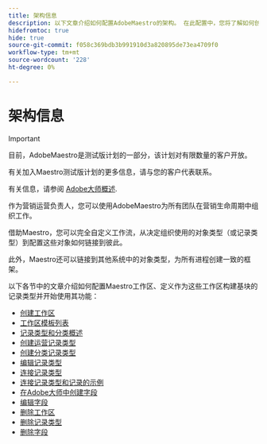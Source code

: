 ```yaml
---
title: 架构信息
description: 以下文章介绍如何配置AdobeMaestro的架构。 在此配置中，您将了解如何创建工作区、记录类型和自定义字段以映射您要在AdobeMaestro中管理的工作流。
hidefromtoc: true
hide: true
source-git-commit: f058c369bdb3b991910d3a820895de73ea4709f0
workflow-type: tm+mt
source-wordcount: '228'
ht-degree: 0%

---
```


<!--
---
title: Architecture information
description: The following articles describe how you can configure the architecture of Adobe Maestro. As part of this configuration, you learn how you create workspaces, record types, and custom fields to map out the workflows you want to manage in Adobe Maestro. 
hidefromtoc: yes
author: Alina
feature: Work Management
role: User, Admin
hide: yes
---
-->

<!--udpate the metadata with real information when making this avilable in TOC and in the left nav-->

# 架构信息

>[!IMPORTANT]
>
>目前，AdobeMaestro是测试版计划的一部分，该计划对有限数量的客户开放。
>
>有关加入Maestro测试版计划的更多信息，请与您的客户代表联系。
>
>有关信息，请参阅 [Adobe大师概述](../maestro-overview.md).

作为营销运营负责人，您可以使用AdobeMaestro为所有团队在营销生命周期中组织工作。

借助Maestro，您可以完全自定义工作流，从决定组织使用的对象类型（或记录类型）到配置这些对象如何链接到彼此。

此外，Maestro还可以链接到其他系统中的对象类型，为所有进程创建一致的框架。

以下各节中的文章介绍如何配置Maestro工作区、定义作为这些工作区构建基块的记录类型并开始使用其功能：

* [创建工作区](../architecture-and-fields/create-workspaces.md)
* [工作区模板列表](../architecture-and-fields/workspace-templates.md)
* [记录类型和分类概述](../architecture-and-fields/overview-of-record-types-and-taxonomies.md)
* [创建运营记录类型](../architecture-and-fields/create-record-types.md)
* [创建分类记录类型](../architecture-and-fields/create-a-taxonomy.md)
* [编辑记录类型](../architecture-and-fields/edit-record-types.md)
* [连接记录类型](../architecture-and-fields/connect-record-types.md)
* [连接记录类型和记录的示例](../architecture-and-fields/example-connect-record-types-and-records.md)
* [在Adobe大师中创建字段](../architecture-and-fields/create-fields.md)
* [编辑字段](../architecture-and-fields/edit-fields.md)
* [删除工作区](../architecture-and-fields/delete-workspaces.md)
* [删除记录类型](../architecture-and-fields/delete-record-types.md)
* [删除字段](../architecture-and-fields/delete-fields.md)


